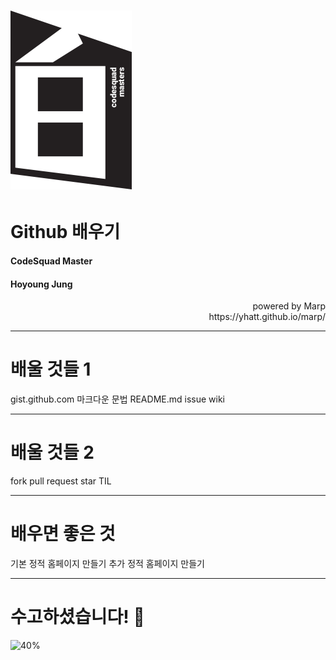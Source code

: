 <!-- page_number: true -->
# ![30%](images/img_white.png) 
# Github 배우기
#### CodeSquad Master 
#### Hoyoung Jung


<p align='right'>
powered by Marp <br>
https://yhatt.github.io/marp/
</p>

---
<!-- page_number: true -->

# 배울 것들 1
gist.github.com
마크다운 문법 
README.md 
issue
wiki

---
<!-- page_number: true -->

# 배울 것들 2
fork
pull request
star
TIL

---
<!-- page_number: true -->
# 배우면 좋은 것
기본 정적 홈페이지 만들기
추가 정적 홈페이지 만들기 

---
<!-- page_number: true -->
# 수고하셨습니다! :imp:
![40%](https://octodex.github.com/images/gangnamtocat.png)


